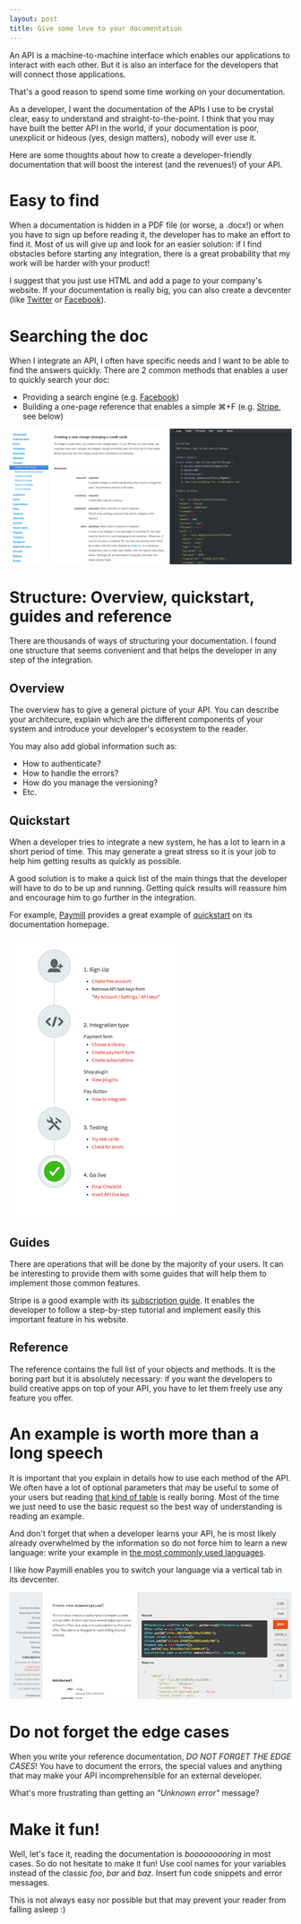 ```yaml
---
layout: post
title: Give some love to your documentation
---
```


An API is a machine-to-machine interface which enables our applications to interact with each other. But it is also an interface for the developers that will connect those applications.

That's a good reason to spend some time working on your documentation.

As a developer, I want the documentation of the APIs I use to be crystal clear, easy to understand and straight-to-the-point. I think that you may have built the better API in the world, if your documentation is poor, unexplicit or hideous (yes, design matters), nobody will ever use it.

Here are some thoughts about how to create a developer-friendly documentation that will boost the interest (and the revenues!) of your API.

# Easy to find

When a documentation is hidden in a PDF file (or worse, a .docx!) or when you have to sign up before reading it, the developer has to make an effort to find it. Most of us will give up and look for an easier solution: if I find obstacles before starting any integration, there is a great probability that my work will be harder with your product!

I suggest that you just use HTML and add a page to your company's website. If your documentation is really big, you can also create a devcenter (like [Twitter](https://dev.twitter.com/) or [Facebook](https://developers.facebook.com/)).

# Searching the doc

When I integrate an API, I often have specific needs and I want to be able to find the answers quickly. There are 2 common methods that enables a user to quickly search your doc:

- Providing a search engine (e.g. [Facebook](https://developers.facebook.com/))
- Building a one-page reference that enables a simple &#8984;+F (e.g. [Stripe](https://stripe.com/docs/api), see below)

![Stripe on-page doc](/assets/img/api-doc-stripe-onepage.png)

# Structure: Overview, quickstart, guides and reference

There are thousands of ways of structuring your documentation. I found one structure that seems convenient and that helps the developer in any step of the integration.

## Overview

The overview has to give a general picture of your API. You can describe your architecure, explain which are the different components of your system and introduce your developer's ecosystem to the reader.

You may also add global information such as:

- How to authenticate?
- How to handle the errors?
- How do you manage the versioning?
- Etc.

## Quickstart

When a developer tries to integrate a new system, he has a lot to learn in a short period of time. This may generate a great stress so it is your job to help him getting results as quickly as possible.

A good solution is to make a quick list of the main things that the developer will have to do to be up and running. Getting quick results will reassure him and encourage him to go further in the integration.

For example, [Paymill](https://www.paymill.com/en-gb/documentation-3/) provides a great example of [quickstart](https://www.paymill.com/en-gb/documentation-3/) on its documentation homepage.

![Paymill quickstart](/assets/img/api-doc-paymill-quickstart.png)

## Guides

There are operations that will be done by the majority of your users. It can be interesting to provide them with some guides that will help them to implement those common features.

Stripe is a good example with its [subscription guide](https://stripe.com/docs/subscriptions). It enables the developer to follow a step-by-step tutorial and implement easily this important feature in his website.

## Reference

The reference contains the full list of your objects and methods. It is the boring part but it is absolutely necessary: if you want the developers to build creative apps on top of your API, you have to let them freely use any feature you offer.

# An example is worth more than a long speech

It is important that you explain in details how to use each method of the API. We often have a lot of optional parameters that may be useful to some of your users but reading [that kind of table](/assets/img/api-doc-facebook-table.png) is really boring. Most of the time we just need to use the basic request so the best way of understanding is reading an example.

And don't forget that when a developer learns your API, he is most likely already overwhelmed by the information so do not force him to learn a new language: write your example in [the most commonly used languages](http://adambard.com/blog/top-github-languages-for-2013-so-far/).

I like how Paymill enables you to switch your language via a vertical tab in its devcenter.

![Paymill](/assets/img/api-doc-paymill-language-switch.png)

# Do not forget the edge cases

When you write your reference documentation, *DO NOT FORGET THE EDGE CASES*! You have to document the errors, the special values and anything that may make your API incomprehensible for an external developer.

What's more frustrating than getting an *"Unknown error"* message?

# Make it fun!

Well, let's face it, reading the documentation is *booooooooring* in most cases. So do not hesitate to make it fun! Use cool names for your variables instead of the classic *foo*, *bar* and *baz*. Insert fun code snippets and error messages.

This is not always easy nor possible but that may prevent your reader from falling asleep :)